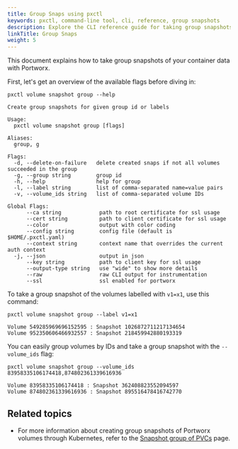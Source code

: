 ```yaml
---
title: Group Snaps using pxctl
keywords: pxctl, command-line tool, cli, reference, group snapshots
description: Explore the CLI reference guide for taking group snapshots of container data volumes using Portworx. Try it today!
linkTitle: Group Snaps
weight: 5
---
```


This document explains how to take group snapshots of your container data with Portworx.

First, let's get an overview of the available flags before diving in:

```text
pxctl volume snapshot group --help
```

```output
Create group snapshots for given group id or labels

Usage:
  pxctl volume snapshot group [flags]

Aliases:
  group, g

Flags:
  -d, --delete-on-failure   delete created snaps if not all volumes succeeded in the group
  -g, --group string        group id
  -h, --help                help for group
  -l, --label string        list of comma-separated name=value pairs
  -v, --volume_ids string   list of comma-separated volume IDs

Global Flags:
      --ca string            path to root certificate for ssl usage
      --cert string          path to client certificate for ssl usage
      --color                output with color coding
      --config string        config file (default is $HOME/.pxctl.yaml)
      --context string       context name that overrides the current auth context
  -j, --json                 output in json
      --key string           path to client key for ssl usage
      --output-type string   use "wide" to show more details
      --raw                  raw CLI output for instrumentation
      --ssl                  ssl enabled for portworx
```

To take a group snapshot of the volumes labelled with `v1=x1`, use this command:

```text
pxctl volume snapshot group --label v1=x1
```

```output
Volume 549285969696152595 : Snapshot 1026872711217134654
Volume 952350606466932557 : Snapshot 218459942880193319
```

You can easily group volumes by IDs and take a group snapshot with the `--volume_ids` flag:

```text
pxctl volume snapshot group --volume_ids 83958335106174418,874802361339616936
```

```output
Volume 83958335106174418 : Snapshot 362408823552094597
Volume 874802361339616936 : Snapshot 895516478416742770
```

## Related topics

* For more information about creating group snapshots of Portworx volumes through Kubernetes, refer to the [Snapshot group of PVCs](/portworx-install-with-kubernetes/storage-operations/create-snapshots/on-demand/snaps-group/) page.
